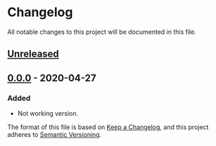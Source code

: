 # Changelog
All notable changes to this project will be documented in this file.

## [Unreleased]

## [0.0.0] - 2020-04-27
### Added
- Not working version.

[Unreleased]: https://github.com/prodis/miss-elixir/compare/0.0.0...master
[0.0.0]: https://github.com/prodis/miss-elixir/compare/0.0.0...0.0.0

The format of this file is based on [Keep a Changelog](https://keepachangelog.com/en/1.0.0/), and
this project adheres to [Semantic Versioning](https://semver.org/spec/v2.0.0.html).
